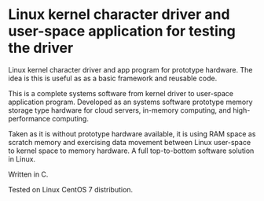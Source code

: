 # Linux kernel character driver and user-space application for testing the driver
Linux kernel character driver and app program for prototype hardware. 
The idea is this is useful as as a basic framework and reusable code.

This is a complete systems software from kernel driver to user-space application program.
Developed as an systems software prototype memory storage type hardware for cloud servers, in-memory computing, 
and high-performance computing.

Taken as it is without prototype hardware available, it is using RAM space as scratch memory
and exercising data movement between Linux user-space to kernel space to memory hardware.
A full top-to-bottom software solution in Linux.  

Written in C.

Tested on Linux CentOS 7 distribution.

